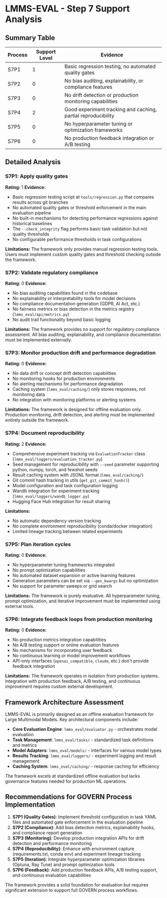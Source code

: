 # LMMS-EVAL - Step 7 Support Analysis

## Summary Table
| Process | Support Level | Evidence |
|---------|--------------|----------|
| S7P1 | 1 | Basic regression testing, no automated quality gates |
| S7P2 | 0 | No bias auditing, explainability, or compliance features |
| S7P3 | 0 | No drift detection or production monitoring capabilities |
| S7P4 | 2 | Good experiment tracking and caching, partial reproducibility |
| S7P5 | 0 | No hyperparameter tuning or optimization frameworks |
| S7P6 | 0 | No production feedback integration or A/B testing |

## Detailed Analysis

### S7P1: Apply quality gates
**Rating:** 1
**Evidence:**
- Basic regression testing script at `tools/regression.py` that compares results across git branches
- No automated quality gates or threshold enforcement in the main evaluation pipeline
- No built-in mechanisms for detecting performance regressions against historical baselines
- The `--check_integrity` flag performs basic task validation but not quality thresholds
- No configurable performance thresholds in task configurations

**Limitations:**
The framework only provides manual regression testing tools. Users must implement custom quality gates and threshold checking outside the framework.

### S7P2: Validate regulatory compliance
**Rating:** 0
**Evidence:**
- No bias auditing capabilities found in the codebase
- No explainability or interpretability tools for model decisions
- No compliance documentation generation (GDPR, AI Act, etc.)
- No fairness metrics or bias detection in the metrics registry (`lmms_eval/api/metrics.py`)
- No audit trail functionality beyond basic logging

**Limitations:**
The framework provides no support for regulatory compliance assessment. All bias auditing, explainability, and compliance documentation must be implemented externally.

### S7P3: Monitor production drift and performance degradation
**Rating:** 0
**Evidence:**
- No data drift or concept drift detection capabilities
- No monitoring hooks for production environments
- No alerting mechanisms for performance degradation
- Caching system (`lmms_eval/caching/`) only stores responses, not monitoring data
- No integration with monitoring platforms or alerting systems

**Limitations:**
The framework is designed for offline evaluation only. Production monitoring, drift detection, and alerting must be implemented entirely outside the framework.

### S7P4: Document reproducibility
**Rating:** 2
**Evidence:**
- Comprehensive experiment tracking via `EvaluationTracker` class (`lmms_eval/loggers/evaluation_tracker.py`)
- Seed management for reproducibility with `--seed` parameter supporting python, numpy, torch, and fewshot seeds
- Result caching system with JSONL format (`lmms_eval/caching/`)
- Git commit hash tracking in utils (`get_git_commit_hash()`)
- Model configuration and task configuration logging
- Wandb integration for experiment tracking (`lmms_eval/loggers/wandb_logger.py`)
- Hugging Face Hub integration for result sharing

**Limitations:**
- No automatic dependency version tracking
- No complete environment reproducibility (conda/docker integration)
- Limited lineage tracking between related experiments

### S7P5: Plan iteration cycles
**Rating:** 0
**Evidence:**
- No hyperparameter tuning frameworks integrated
- No prompt optimization capabilities
- No automated dataset expansion or active learning features
- Generation parameters can be set via `--gen_kwargs` but no optimization
- No support for parameter sweeps or grid search

**Limitations:**
The framework is purely evaluative. All hyperparameter tuning, prompt optimization, and iterative improvement must be implemented using external tools.

### S7P6: Integrate feedback loops from production monitoring
**Rating:** 0
**Evidence:**
- No production metrics integration capabilities
- No A/B testing support or online evaluation features
- No mechanisms for incorporating user feedback
- No continuous learning or model improvement workflows
- API-only interfaces (`openai_compatible`, `claude`, etc.) don't provide feedback integration

**Limitations:**
The framework operates in isolation from production systems. Integration with production feedback, A/B testing, and continuous improvement requires custom external development.

## Framework Architecture Assessment

LMMS-EVAL is primarily designed as an offline evaluation framework for Large Multimodal Models. Key architectural components include:

- **Core Evaluation Engine**: `lmms_eval/evaluator.py` - orchestrates model evaluation
- **Task Management**: `lmms_eval/tasks/` - standardized task definitions and metrics
- **Model Adapters**: `lmms_eval/models/` - interfaces for various model types
- **Results Tracking**: `lmms_eval/loggers/` - experiment logging and result management
- **Caching System**: `lmms_eval/caching/` - response caching for efficiency

The framework excels at standardized offline evaluation but lacks governance features needed for production ML operations.

## Recommendations for GOVERN Process Implementation

1. **S7P1 (Quality Gates)**: Implement threshold configuration in task YAML files and automated gate enforcement in the evaluation pipeline
2. **S7P2 (Compliance)**: Add bias detection metrics, explainability hooks, and compliance report generation
3. **S7P3 (Monitoring)**: Develop production integration APIs for drift detection and performance monitoring
4. **S7P4 (Reproducibility)**: Enhance with environment capture (requirements.txt, conda env) and experiment lineage tracking
5. **S7P5 (Iteration)**: Integrate hyperparameter optimization libraries (Optuna, Ray Tune) and prompt optimization tools
6. **S7P6 (Feedback)**: Add production feedback APIs, A/B testing support, and continuous evaluation capabilities

The framework provides a solid foundation for evaluation but requires significant extension to support full GOVERN process workflows.